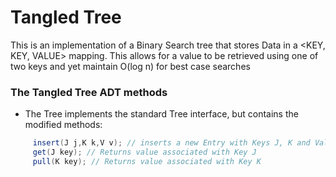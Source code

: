 # Tangled Tree

This is an implementation of a Binary Search tree that stores Data in a \<KEY, KEY, VALUE> mapping.
This allows for a value to be retrieved using one of two keys and yet maintain O(log n) for best case searches

### The Tangled Tree ADT methods
- The Tree implements the standard Tree interface, but contains the modified methods: 
```Java
     insert(J j,K k,V v); // inserts a new Entry with Keys J, K and Value V
     get(J key); // Returns value associated with Key J
     pull(K key); // Returns value associated with Key K

